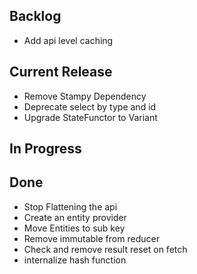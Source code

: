 ## Backlog

- Add api level caching

## Current Release

- Remove Stampy Dependency
- Deprecate select by type and id
- Upgrade StateFunctor to Variant

## In Progress


## Done

- Stop Flattening the api
- Create an entity provider
- Move Entities to sub key
- Remove immutable from reducer
- Check and remove result reset on fetch
- internalize hash function
